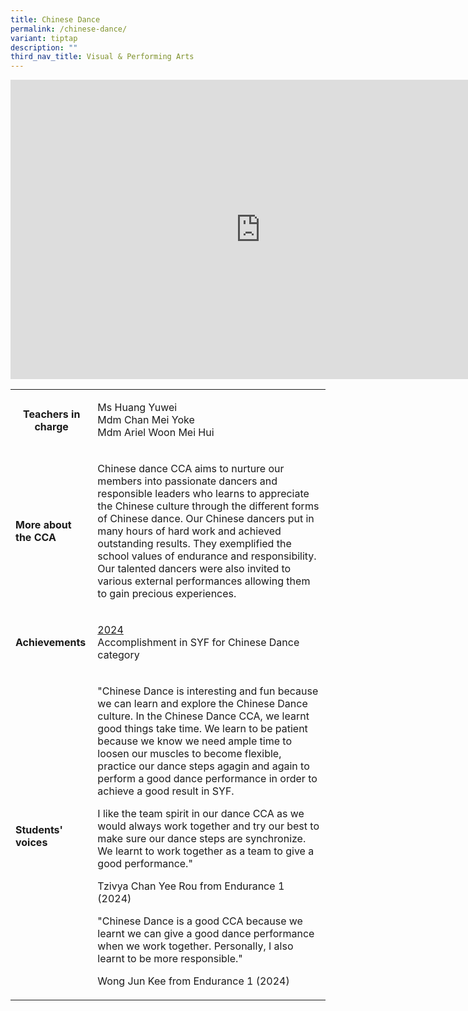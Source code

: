 ```yaml
---
title: Chinese Dance
permalink: /chinese-dance/
variant: tiptap
description: ""
third_nav_title: Visual & Performing Arts
---
```

<div class="iframe-wrapper">
<iframe height="479" width="800" allowfullscreen="true" frameborder="0" src="https://docs.google.com/presentation/d/e/2PACX-1vR0Xif3gTsVo0BqfXAe9ld-iHKC6jptlHCDCvBHzyD6Rj1v4lFCsygacCXKUtppXG2hABpuNXiAH9Pn/embed?start=true&amp;loop=true&amp;delayms=3000"></iframe>
</div>
<table style="minWidth: 50px">
<colgroup>
<col>
<col>
</colgroup>
<tbody>
<tr>
<th rowspan="1" colspan="1">
<p><strong>Teachers in charge</strong>
</p>
<p></p>
</th>
<td rowspan="1" colspan="1">
<p>Ms Huang Yuwei
<br>Mdm Chan Mei Yoke
<br>Mdm Ariel Woon Mei Hui&nbsp;&nbsp;&nbsp;&nbsp;&nbsp;&nbsp;&nbsp;&nbsp;&nbsp;</p>
</td>
</tr>
<tr>
<td rowspan="1" colspan="1">
<p><strong>More about the CCA</strong>
</p>
</td>
<td rowspan="1" colspan="1">
<p>Chinese dance CCA aims to nurture our members into passionate dancers
and responsible leaders who learns to appreciate the Chinese culture through
the different forms of Chinese dance. Our Chinese dancers put in many hours
of hard work and achieved outstanding results. They exemplified the school
values of endurance and responsibility. Our talented dancers were also
invited to various external performances allowing them to gain precious
experiences.</p>
</td>
</tr>
<tr>
<td rowspan="1" colspan="1">
<p><strong>Achievements</strong>
</p>
</td>
<td rowspan="1" colspan="1">
<p><u>2024</u>
<br>Accomplishment in SYF for Chinese Dance category</p>
</td>
</tr>
<tr>
<td rowspan="1" colspan="1">
<p><strong>Students' voices</strong>
</p>
</td>
<td rowspan="1" colspan="1">
<p>"Chinese Dance is interesting and fun because we can learn and explore
the Chinese Dance culture. In the Chinese Dance CCA, we learnt good things
take time. We learn to be patient because we know we need ample time to
loosen our muscles to become flexible, practice our dance steps agagin
and again to perform a good dance performance in order to achieve a good
result in SYF.</p>
<p>I like the team spirit in our dance CCA as we would always work together
and try our best to make sure our dance steps are synchronize. We learnt
to work together as a team to give a good performance."</p>
<p></p>
<p>Tzivya Chan Yee Rou from Endurance 1 (2024)</p>
<p></p>
<p>"Chinese Dance is a good CCA because we learnt we can give a good dance
performance when we work together. Personally, I also learnt to be more
responsible."</p>
<p></p>
<p>Wong Jun Kee from Endurance 1 (2024)</p>
</td>
</tr>
</tbody>
</table>
<p></p>
